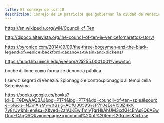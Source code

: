 ```yaml
---
title: El consejo de los 10
description: Consejo de 10 patricios que gobiernan la ciudad de Venecia
---
```


https://en.wikipedia.org/wiki/Council_of_Ten

http://dipoco.altervista.org/the-council-of-ten-in-venicefornarettos-story/

https://byronico.com/2014/09/09/the-three-bogeymen-and-the-black-legend-of-venice-beckford-casanova-twain-and-dickens/

https://quod.lib.umich.edu/e/eebo/A25255.0001.001?view=toc

boche di lione como forma de denuncia pública.


I servizi segreti di Venezia. Spionaggio e controspionaggio ai tempi della Serenissima

https://books.google.es/books?id=E_FGDwAAQBAJ&pg=PT74&lpg=PT74&dq=council+of+ten+spies&source=bl&ots=NZmXiaMvw0&sig=ACfU3U39SveP7h0eEeVI33lZ4kX-7y8rUw&hl=en&sa=X&ved=2ahUKEwiTmIyTgrHhAhUM3xoKHcErAs8Q6AEwDnoECAgQAQ#v=onepage&q=council%20of%20ten%20spies&f=false